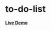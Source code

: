 # to-do-list

<a href ="https://Mohamed-24-03-2022.github.io/to-do-list/"> <strong> Live Demo </strong> </a>
